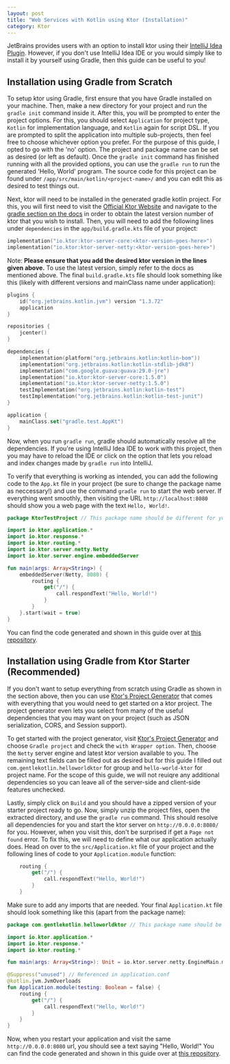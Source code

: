 ```yaml
---
layout: post
title: "Web Services with Kotlin using Ktor (Installation)"
category: Ktor
---
```


JetBrains provides users with an option to install ktor using their [IntelliJ Idea Plugin](https://ktor.io/docs/intellij-idea.html#using-the-plugin). However, if you don't use IntelliJ Idea IDE or you would simply like to install it by yourself using Gradle, then this guide can be useful to you!

## Installation using Gradle from Scratch

To setup ktor using Gradle, first ensure that you have Gradle installed on your machine. Then, make a new directory for your project and run the `gradle init` command inside it. After this, you will be prompted to enter the project options. For this, you should select `Application` for project type, `Kotlin` for implementation language, and `Kotlin` again for script DSL. If you are prompted to split the application into multiple sub-projects, then feel free to choose whichever option you prefer. For the purpose of this guide, I opted to go with the 'no' option. The project and package name can be set as desired (or left as default). Once the `gradle init` command has finished running with all the provided options, you can use the `gradle run` to run the generated 'Hello, World' program. The source code for this project can be found under `/app/src/main/kotlin/<project-name>/` and you can edit this as desired to test things out.

Next, ktor will need to be installed in the generated gradle kotlin project. For this, you will first need to visit the [Official Ktor Website](https://ktor.io/) and navigate to the [gradle section on the docs](https://ktor.io/docs/gradle.html#initial) in order to obtain the latest version number of ktor that you wish to install. Then, you will need to add the following lines under `dependencies` in the `app/build.gradle.kts` file of your project:

```kotlin
implementation("io.ktor:ktor-server-core:<ktor-version-goes-here>")
implementation("io.ktor:ktor-server-netty:<ktor-version-goes-here>")
```

Note: **Please ensure that you add the desired ktor version in the lines given above.** To use the latest version, simply refer to the docs as mentioned above. The final `build.gradle.kts` file should look something like this (likely with different versions and mainClass name under application):

```kotlin
plugins {
    id("org.jetbrains.kotlin.jvm") version "1.3.72"
    application
}

repositories {
    jcenter()
}

dependencies {
    implementation(platform("org.jetbrains.kotlin:kotlin-bom"))
    implementation("org.jetbrains.kotlin:kotlin-stdlib-jdk8")
    implementation("com.google.guava:guava:29.0-jre")
    implementation("io.ktor:ktor-server-core:1.5.0")
    implementation("io.ktor:ktor-server-netty:1.5.0")
    testImplementation("org.jetbrains.kotlin:kotlin-test")
    testImplementation("org.jetbrains.kotlin:kotlin-test-junit")
}

application {
    mainClass.set("gradle.test.AppKt")
}
```

Now, when you run `gradle run`, gradle should automatically resolve all the dependencies. If you're using IntelliJ Idea IDE to work with this project, then you may have to reload the IDE or click on the option that lets you reload and index changes made by `gradle run` into IntelliJ.

To verify that everything is working as intended, you can add the following code to the `App.kt` file in your project (be sure to change the package name as neccessary!) and use the command `gradle run` to start the web server. If everything went smoothly, then visiting the URL `http://localhost:8080` should show you a web page with the text `Hello, World!`.

```kotlin
package KtorTestProject // This package name should be different for you

import io.ktor.application.*
import io.ktor.response.*
import io.ktor.routing.*
import io.ktor.server.netty.Netty
import io.ktor.server.engine.embeddedServer

fun main(args: Array<String>) {
    embeddedServer(Netty, 8080) {
        routing {
            get("/") {
                call.respondText("Hello, World!")
            }
        }
    }.start(wait = true)
}
```

You can find the code generated and shown in this guide over at [this repository](https://github.com/p-vinayak/gentlekotlin-ktor-hello-world).

## Installation using Gradle from Ktor Starter (Recommended)

If you don't want to setup everything from scratch using Gradle as shown in the section above, then you can use [Ktor's Project Generator](https://start.ktor.io/) that comes with everything that you would need to get started on a ktor project. The project generator even lets you select from many of the useful dependencies that you may want on your project (such as JSON serialization, CORS, and Session support).

To get started with the project generator, visit [Ktor's Project Generator](https://start.ktor.io/) and choose `Gradle project` and check the `with Wrapper option`. Then, choose the `Netty` server engine and latest ktor version available to you. The remaining text fields can be filled out as desired but for this guide I filled out `com.gentlekotlin.helloworldktor` for group and `hello-world-ktor` for project name. For the scope of this guide, we will not reuiqre any additional dependencies so you can leave all of the server-side and client-side features unchecked.

Lastly, simply click on `Build` and you should have a zipped version of your starter project ready to go. Now, simply unzip the project files, open the extracted directory, and use the `gradle run` command. This should resolve all dependencies for you and start the ktor server on `http://0.0.0.0:8080/` for you. However, when you visit this, don't be surprised if get a `Page not found` error. To fix this, we will need to define what our application actually does. Head on over to the `src/Application.kt` file of your project and the following lines of code to your `Application.module` function:

```kotlin
    routing {
        get("/") {
            call.respondText("Hello, World!")
        }
    }
```

Make sure to add any imports that are needed. Your final `Application.kt` file should look something like this (apart from the package name):

```kotlin
package com.gentlekotlin.helloworldktor // This package name should be different for you!

import io.ktor.application.*
import io.ktor.response.*
import io.ktor.routing.*

fun main(args: Array<String>): Unit = io.ktor.server.netty.EngineMain.main(args)

@Suppress("unused") // Referenced in application.conf
@kotlin.jvm.JvmOverloads
fun Application.module(testing: Boolean = false) {
    routing {
        get("/") {
            call.respondText("Hello, World!")
        }
    }
}
```

Now, when you restart your application and visit the same `http://0.0.0.0:8080` url, you should see a text saying "Hello, World!" You can find the code generated and shown in this guide over at [this repository](https://github.com/p-vinayak/gentlekotlin-ktor-hello-world).
